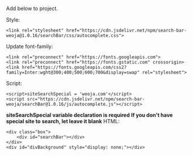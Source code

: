 Add below to project.

Style:

    <link rel="stylesheet" href="https://cdn.jsdelivr.net/npm/search-bar-weoja@1.0.16/searchBar/css/autocomplete.css">

Update font-family:

    <link rel="preconnect" href="https://fonts.googleapis.com">
    <link rel="preconnect" href="https://fonts.gstatic.com" crossorigin>
    <link href="https://fonts.googleapis.com/css2?family=Inter:wght@300;400;500;600;700&display=swap" rel="stylesheet">
Script:

    <script>siteSearchSpecial = 'weoja.com'</script>
    <script src="https://cdn.jsdelivr.net/npm/search-bar-weoja/searchBar@1.0.16/js/autocomplete.js"></script>

<b>siteSearchSpecial variable declaration is required</b>
<b>If you don't have special site to search, let leave it blank</b>
HTML:

    <div class="box">
        <div id="searchBar"></div>
    </div>
    <div id="divBackground" style="display: none;"></div>
